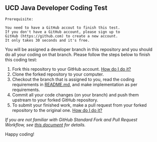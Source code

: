 ## UCD Java Developer Coding Test

```
Prerequisite:

You need to have a GitHub accout to finish this test.
If you don't have a GitHub account, please sign up to 
GitHub (https://github.com) to create a new account. 
It only takes 30 seconds and it's free.
```

You will be assigned a developer branch in this repository and you should do all your coding on that branch. Please follow the steps below to finish this coding test:

1. Fork this repository to your GitHub account. [How do I do it?](https://help.github.com/articles/fork-a-repo/)
2. Clone the forked repository to your computer.
3. Checkout the branch that is assigned to you, read the coding requirements in [README.md](https://github.com/talent-seeker/java-interview/tree/topic), and make implementation as per requirements.
4. Commit all your code changes (on your branch) and push them upstream to your forked GitHub repository.
5. To submit your finished work, make a pull request from your forked repository to the original one. [How do I do it?](https://help.github.com/articles/using-pull-requests/)

*If you are not familiar with GitHub Standard Fork and Pull Request Workflow, 
see [this document](https://gist.github.com/Chaser324/ce0505fbed06b947d962) for details.*

Happy coding!